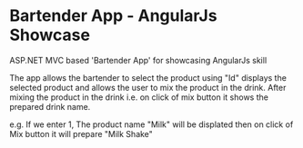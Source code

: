 # Bartender App - AngularJs Showcase
ASP.NET MVC based 'Bartender App' for showcasing AngularJs skill

The app allows the bartender to select the product using "Id"
displays the selected product
and allows the user to mix the product in the drink.
After mixing the product in the drink i.e. on click of mix button it shows the prepared drink name.

e.g. If we enter 1, The product name "Milk" will be displated
then on click of Mix button 
it will prepare "Milk Shake"
